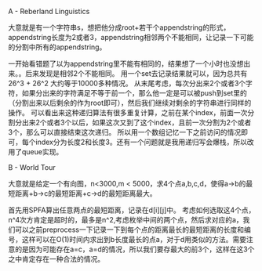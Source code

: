 A - Reberland Linguistics

大意就是有一个字符串s，想把他分成root+若干个appendstring的形式，appendstring长度为2或者3，appendstring相邻两个不能相同，让记录一下可能的分割中所有的appendstring。

一开始看错题了以为appendstring里不能有相同的，结果想了一个小时也没想出来。。后来发现是相邻2个不能相同。
用一个set去记录结果就可以，因为总共有26^3 + 26^2 大约等于10000多种情况。
从末尾考虑，每次分出来2个或者3个字符，如果分出来的字符满足不等于前一个，那么他一定是可以被push到set里的（分割出来以后剩余的作为root即可），然后我们继续对剩余的字符串进行同样的操作。
可以看出来这种递归算法有很多重复计算，之前在某个index，前面一次分割分出来2个或者3个以后，如果这次又到了这个index，且前一次分割为2个或者3个，那么可以直接结束这次递归。
所以用一个数组记忆一下之前访问的情况即可，每个index分为长度2和长度3。还有一个问题就是我用递归写会爆栈，所以改用了queue实现。

B - World Tour

大意就是给定一个有向图，n<3000,m < 5000，求4个点a,b,c,d，使得a->b的最短距离+b->c的最短距离+c->d的最短距离最大。

首先用SPFA算出任意两点的最短距离，记录在d[i][j]中。
考虑如何选取这4个点，n^4次方肯定是超时的，最多是n^2,考虑枚举中间的两个点，然后求对应的a，我们可以之前preprocess一下记录一下到每个点的距离最长的最短距离的长度和编号，这样可以在O(1)时间内求出到b长度最长的点a，对于d用类似的方法。需要注意的是因为可能存在a=c，a=d的情况，所以我们要存最大的前3个，这样在这3个之中肯定存在一种合法的情况。